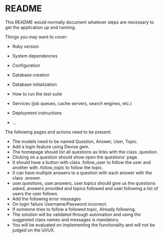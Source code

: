 # README

This README would normally document whatever steps are necessary to get the
application up and running.

Things you may want to cover:

* Ruby version

* System dependencies

* Configuration

* Database creation

* Database initialization

* How to run the test suite

* Services (job queues, cache servers, search engines, etc.)

* Deployment instructions

* ...


The following pages and actions need to be present.

* The models need to be named Question, Answer, User, Topic.
* Add a login feature using Devise gem.
* The homepage should list all questions as links with the class .question.
* Clicking on a question should show open the questions' page.
* It should have a button with class .follow_user to follow the user and another with .follow_topic to follow the topic.
* It can have multiple answers to a question with each answer with the class .answer.
* user.questions, user.answers, user.topics should give us the questions asked, answers provided and topics followed and user.following a list of users the user follows.
* Add the following error messages
* On login failure Username/Password incorrect.
* If someone tries to follow a followed topic, Already following.
* The solution will be validated through automation and using the suggested class names and messages is mandatory.
* You will be evaluated on implementing the functionality and will not be judged on the UI/UX.
